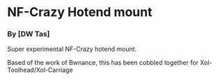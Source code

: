 # NF-Crazy Hotend mount
### By [DW Tas]
Super experimental NF-Crazy hotend mount.

Based of the work of Bwnance, this has been cobbled together for Xol-Toolhead/Xol-Carriage

